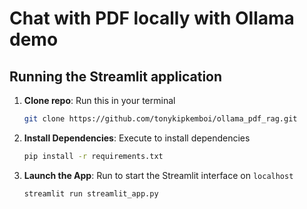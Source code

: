 # Chat with PDF locally with Ollama demo 

## Running the Streamlit application

1. **Clone repo**: Run this in your terminal 

      ```bash
      git clone https://github.com/tonykipkemboi/ollama_pdf_rag.git
      ```

2. **Install Dependencies**: Execute to install dependencies
  
      ```bash
      pip install -r requirements.txt
      ```

3. **Launch the App**: Run to start the Streamlit interface on `localhost`

      ```bash
      streamlit run streamlit_app.py
      ``` 
